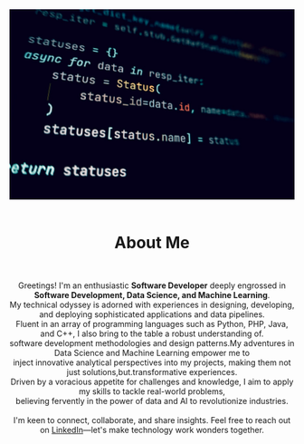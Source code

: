 <div align="center">
    <img src="code.jpg" alt="Creative Coding"><br><br>
    <h1>About Me</h1><br>
    <p>
        Greetings! I'm an enthusiastic <strong>Software Developer</strong> deeply engrossed in <strong>Software Development, Data Science, and Machine Learning</strong>.<br> 
        My technical odyssey is adorned with experiences in designing, developing, and deploying sophisticated applications and data pipelines.<br>Fluent in an array of
        programming languages such as Python, PHP, Java, and C++, I also bring to the table a robust understanding of.<br>software development methodologies and design   
        patterns.My adventures in Data Science and Machine Learning empower me to <br> inject innovative analytical perspectives into my projects, making them not just 
       solutions,but.transformative experiences.<br>  Driven by a voracious appetite for challenges and knowledge, I aim to apply my skills to tackle real-world problems,<br>  believing fervently in the power of data and AI to revolutionize industries.<br><br>
 I'm keen to connect, collaborate, and share insights. Feel free to reach out on <a href="https://www.linkedin.com/in/agere-joseph-461743197/">LinkedIn</a>—let's make technology work wonders together.<br><br>
    </p>
</div>


[website]: https://www.linkedin.com/in/agere-joseph-461743197/


